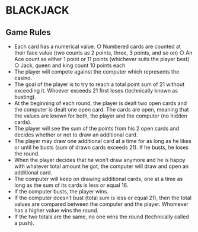 # BLACKJACK

## Game Rules
- Each card has a numerical value.
  ○ Numbered cards are counted at their face value (two counts as 2 points, three, 3 points, and so on)
  ○ An Ace count as either 1 point or 11 points (whichever suits the player best)
  ○ Jack, queen and king count 10 points each
- The player will compete against the computer which represents the casino.
- The goal of the player is to try to reach a total point sum of 21 without exceeding it. Whoever exceeds 21 first loses (technically known as busting).
- At the beginning of each round, the player is dealt two open cards and the computer is dealt one open card. The cards are open, meaning that the values are known for both, the player and the computer (no hidden cards).
- The player will see the sum of the points from his 2 open cards and decides whether or not to draw an additional card.
- The player may draw one additional card at a time for as long as he likes or until he busts (sum of drawn cards exceeds 21). If he busts, he loses the round.
- When the player decides that he won’t draw anymore and he is happy with whatever total amount he got, the computer will draw and open an additional card.
- The computer will keep on drawing additional cards, one at a time as long as the sum of its cards is less or equal 16.
- If the computer busts, the player wins.
- If the computer doesn’t bust (total sum is less or equal 21), then the total values are compared between the computer and the player. Whomever has a higher value wins the round.
- If the two totals are the same, no one wins the round (technically called a push).
